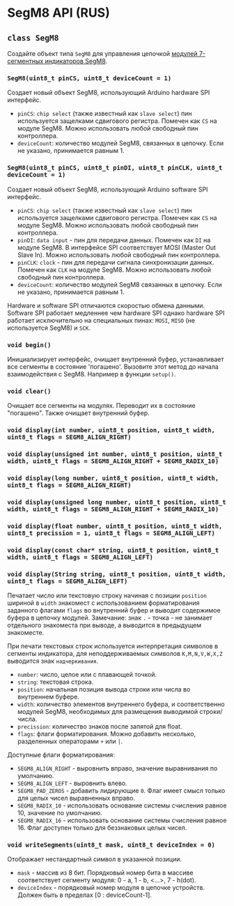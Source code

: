 # SegM8 API (RUS)

## `class SegM8`

Создайте объект типа `SegM8` для управления цепочкой [модулей 7-сегментных индикаторов SegM8](https://my.amperka.com/modules/SegM8).

### `SegM8(uint8_t pinCS, uint8_t deviceCount = 1)`

Создает новый объект SegM8, использующий Arduino hardware SPI интерфейс.

- `pinCS`: `chip select` (также известный как `slave select`) пин используется защелками сдвигового регистра. Помечен как `CS` на модуле SegM8. Можно использовать любой свободный пин контроллера.
- `deviceCount`: количество модулей SegM8, связанных в цепочку. Если не указано, принимается равным 1.

### `SegM8(uint8_t pinCS, uint8_t pinDI, uint8_t pinCLK, uint8_t deviceCount = 1)`

Создает новый объект SegM8, использующий Arduino software SPI интерфейс.

- `pinCS`: `chip select` (также известный как `slave select`) пин используется защелками сдвигового регистра. Помечен как `CS` на модуле SegM8. Можно использовать любой свободный  пин контроллера.
- `pinDI`: `data input` - пин для передачи данных. Помечен как `DI` на модуле SegM8. В интерфейсе SPI соответствует MOSI (Master Out Slave In). Можно использовать любой свободный  пин контроллера.
- `pinCLK`: `clock` - пин для передачи сигнала синхронизации данных. Помечен как `CLK` на модуле SegM8. Можно использовать любой свободный  пин контроллера.
- `deviceCount`: количество модулей SegM8 связанных в цепочку. Если не указано, принимается равным 1.

Hardware и software SPI отличаются скоростью обмена данными. Software SPI работает медленнее чем hardware SPI однако hardware SPI работает исключительно на специальных пинах: `MOSI`, `MISO` (не используется SegM8) и `SCK`.

### `void begin()`

Инициализирует интерфейс, очищает внутренний буфер, устанавливает все сегменты в состояние 'погашено'.
Вызовите этот метод до начала взаимодействия с SegM8. Например в функции `setup()`.

### `void clear()`

Очищает все сегменты на модулях. Переводит их в состояние "погашено". Также очищает внутренний буфер.

### `void display(int number, uint8_t position, uint8_t width, uint8_t flags = SEGM8_ALIGN_RIGHT)`
### `void display(unsigned int number, uint8_t position, uint8_t width, uint8_t flags = SEGM8_ALIGN_RIGHT + SEGM8_RADIX_10)`
### `void display(long number, uint8_t position, uint8_t width, uint8_t flags = SEGM8_ALIGN_RIGHT)`
### `void display(unsigned long number, uint8_t position, uint8_t width, uint8_t flags = SEGM8_ALIGN_RIGHT + SEGM8_RADIX_10)`
### `void display(float number, uint8_t position, uint8_t width, uint8_t precission = 1, uint8_t flags = SEGM8_ALIGN_LEFT)`
### `void display(const char* string, uint8_t position, uint8_t width, uint8_t flags = SEGM8_ALIGN_LEFT)`
### `void display(String string, uint8_t position, uint8_t width, uint8_t flags = SEGM8_ALIGN_LEFT)`

Печатает число или текстовую строку начиная с позиции `position` шириной в `width` знакомест с использованием форматирования заданного флагами `flags` во внутренний буфер и выводит содержимое буфера в цепочку модулей. Замечание: знак `.` - точка - не занимает отдельного знакоместа при выводе, а выводится в предыдущем знакоместе.

При печати текстовых строк используется интерпретация символов в сегменты индикатора, для неподдерживаемых символов `K,M,N,V,W,X,Z` выводится знак `надчеркивания`.

- `number`: число, целое или с плавающей точкой.
- `string`: текстовая строка.
- `position`: начальная позиция вывода строки или числа во внутреннем буфере.
- `width`: количество элементов внутреннего буфера, и соответственно модулей SegM8, необходимых для размещения выводимой строки/числа.
- `precission`: количество знаков после запятой для float.
- `flags`: флаги форматирования. Можно добавить несколько, разделенных операторами `+` или `|`.

Доступные флаги форматирования:
- `SEGM8_ALIGN_RIGHT` - выровнить вправо, значение выравнивания по умолчанию.
- `SEGM8_ALIGN_LEFT` - выровнить влево.
- `SEGM8_PAD_ZEROS` - добавить лидирующие `0`. Флаг имеет смысл только для целых чисел выравненных вправо.
- `SEGM8_RADIX_10` - использовать основание системы счисления равное 10, значение по умолчанию.
- `SEGM8_RADIX_16` - использовать основание системы счисления равное 16. Флаг доступен только для беззнаковых целых чисел.

### `void writeSegments(uint8_t mask, uint8_t deviceIndex = 0)`

Отображает нестандартный символ в указанной позиции.
- `mask` - массив из 8 бит. Порядковый номер бита в массиве соответствует сегменту модуля: 0 - a, 1 - b, <...>, 7 - h(dot).
- `deviceIndex` - порядковый номер модуля в цепочке устройств. Должен быть в пределах [0 : deviceCount-1].
